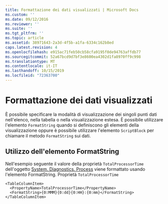 ```yaml
---
title: Formattazione dei dati visualizzati | Microsoft Docs
ms.custom: ''
ms.date: 09/12/2016
ms.reviewer: ''
ms.suite: ''
ms.tgt_pltfrm: ''
ms.topic: article
ms.assetid: 38971643-2a3d-4f5b-a1fa-6334c162b8ed
caps.latest.revision: 4
ms.openlocfilehash: e915ac71feb50cb58cfa9195f0de94763affdb77
ms.sourcegitcommit: 52a67bcd9d7bf3e8600ea4302d1fa8970ff9c998
ms.translationtype: MT
ms.contentlocale: it-IT
ms.lasthandoff: 10/15/2019
ms.locfileid: "72363700"
---
```

# <a name="formatting-displayed-data"></a>Formattazione dei dati visualizzati

È possibile specificare la modalità di visualizzazione dei singoli punti dati nell'elenco, nella tabella o nella visualizzazione estesa. È possibile utilizzare l'elemento `FormatString` quando si definiscono gli elementi della visualizzazione oppure è possibile utilizzare l'elemento `ScriptBlock` per chiamare il metodo `FormatString` sui dati.

## <a name="using-the-formatstring-element"></a>Utilizzo dell'elemento FormatString

Nell'esempio seguente il valore della proprietà `TotalProcessorTime` dell'oggetto [System. Diagnostics. Process](/dotnet/api/System.Diagnostics.Process) viene formattato usando l'elemento FormatString. Proprietà `TotalProcessorTime`

```
<TableColumnItem>
  <PropertyName>TotalProcessorTime</PropertyName>
  <FormatString>{0:MMM}{0:dd}{0:HH}:{0:mm}</FormatString>
</TableColumnItem>
```



